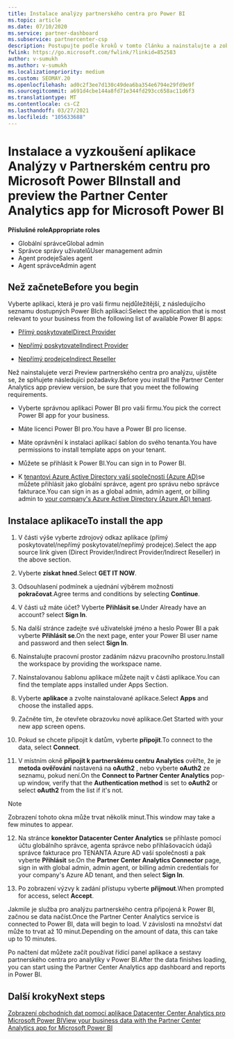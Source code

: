 ```yaml
---
title: Instalace analýzy partnerského centra pro Power BI
ms.topic: article
ms.date: 07/10/2020
ms.service: partner-dashboard
ms.subservice: partnercenter-csp
description: Postupujte podle kroků v tomto článku a nainstalujte a zobrazte si ukázkovou aplikaci partner Center Analytics pro Power BI (pro přímé partnery v CSP).
fwlink: https://go.microsoft.com/fwlink/?linkid=852583
author: v-sumukh
ms.author: v-sumukh
ms.localizationpriority: medium
ms.custom: SEOMAY.20
ms.openlocfilehash: ad0c2f3ee7d130c49dea6ba354e6794e29fd9e9f
ms.sourcegitcommit: a691d4cbe144a8fd71e344fd293cc658ac11d6f3
ms.translationtype: MT
ms.contentlocale: cs-CZ
ms.lasthandoff: 03/27/2021
ms.locfileid: "105633688"
---
```

# <a name="install-and-preview-the-partner-center-analytics-app-for-microsoft-power-bi"></a><span data-ttu-id="818b2-103">Instalace a vyzkoušení aplikace Analýzy v Partnerském centru pro Microsoft Power BI</span><span class="sxs-lookup"><span data-stu-id="818b2-103">Install and preview the Partner Center Analytics app for Microsoft Power BI</span></span>


<span data-ttu-id="818b2-104">**Příslušné role**</span><span class="sxs-lookup"><span data-stu-id="818b2-104">**Appropriate roles**</span></span>

- <span data-ttu-id="818b2-105">Globální správce</span><span class="sxs-lookup"><span data-stu-id="818b2-105">Global admin</span></span>
- <span data-ttu-id="818b2-106">Správce správy uživatelů</span><span class="sxs-lookup"><span data-stu-id="818b2-106">User management admin</span></span>
- <span data-ttu-id="818b2-107">Agent prodeje</span><span class="sxs-lookup"><span data-stu-id="818b2-107">Sales agent</span></span>
- <span data-ttu-id="818b2-108">Agent správce</span><span class="sxs-lookup"><span data-stu-id="818b2-108">Admin agent</span></span>

## <a name="before-you-begin"></a><span data-ttu-id="818b2-109">Než začnete</span><span class="sxs-lookup"><span data-stu-id="818b2-109">Before you begin</span></span>

<span data-ttu-id="818b2-110">Vyberte aplikaci, která je pro vaši firmu nejdůležitější, z následujícího seznamu dostupných Power BIch aplikací:</span><span class="sxs-lookup"><span data-stu-id="818b2-110">Select the application that is most relevant to your business from the following list of available Power BI apps:</span></span>

- [<span data-ttu-id="818b2-111">Přímý poskytovatel</span><span class="sxs-lookup"><span data-stu-id="818b2-111">Direct Provider</span></span>](https://appsource.microsoft.com/product/power-bi/partnercenteranalytics.direct_provider_partner_analytics)

- [<span data-ttu-id="818b2-112">Nepřímý poskytovatel</span><span class="sxs-lookup"><span data-stu-id="818b2-112">Indirect Provider</span></span>](https://appsource.microsoft.com/product/power-bi/partnercenteranalytics.indirect_provider_partner_analytics)

- [<span data-ttu-id="818b2-113">Nepřímý prodejce</span><span class="sxs-lookup"><span data-stu-id="818b2-113">Indirect Reseller</span></span>](https://appsource.microsoft.com/product/power-bi/partnercenteranalytics.indirect_reseller_partner_analytics)

<span data-ttu-id="818b2-114">Než nainstalujete verzi Preview partnerského centra pro analýzu, ujistěte se, že splňujete následující požadavky.</span><span class="sxs-lookup"><span data-stu-id="818b2-114">Before you install the Partner Center Analytics app preview version, be sure that you meet the following requirements.</span></span>

- <span data-ttu-id="818b2-115">Vyberte správnou aplikaci Power BI pro vaši firmu.</span><span class="sxs-lookup"><span data-stu-id="818b2-115">You pick the correct Power BI app for your business.</span></span>

- <span data-ttu-id="818b2-116">Máte licenci Power BI pro.</span><span class="sxs-lookup"><span data-stu-id="818b2-116">You have a Power BI pro license.</span></span>

- <span data-ttu-id="818b2-117">Máte oprávnění k instalaci aplikací šablon do svého tenanta.</span><span class="sxs-lookup"><span data-stu-id="818b2-117">You have permissions to install template apps on your tenant.</span></span>

- <span data-ttu-id="818b2-118">Můžete se přihlásit k Power BI.</span><span class="sxs-lookup"><span data-stu-id="818b2-118">You can sign in to Power BI.</span></span>

- <span data-ttu-id="818b2-119">K [tenantovi Azure Active Directory vaší společnosti (Azure AD)](azure-active-directory-tenants-and-partner-center.md)se můžete přihlásit jako globální správce, agent pro správu nebo správce fakturace.</span><span class="sxs-lookup"><span data-stu-id="818b2-119">You can sign in as a global admin, admin agent, or billing admin to [your company's Azure Active Directory (Azure AD) tenant](azure-active-directory-tenants-and-partner-center.md).</span></span>

## <a name="to-install-the-app"></a><span data-ttu-id="818b2-120">Instalace aplikace</span><span class="sxs-lookup"><span data-stu-id="818b2-120">To install the app</span></span>

1. <span data-ttu-id="818b2-121">V části výše vyberte zdrojový odkaz aplikace (přímý poskytovatel/nepřímý poskytovatel/nepřímý prodejce).</span><span class="sxs-lookup"><span data-stu-id="818b2-121">Select the app source link given (Direct Provider/Indirect Provider/Indirect Reseller) in the above section.</span></span>

2. <span data-ttu-id="818b2-122">Vyberte **získat hned**.</span><span class="sxs-lookup"><span data-stu-id="818b2-122">Select **GET IT NOW**.</span></span> 

3. <span data-ttu-id="818b2-123">Odsouhlasení podmínek a ujednání výběrem možnosti **pokračovat**.</span><span class="sxs-lookup"><span data-stu-id="818b2-123">Agree terms and conditions by selecting **Continue**.</span></span>

4. <span data-ttu-id="818b2-124">V části už máte účet? Vyberte **Přihlásit se**.</span><span class="sxs-lookup"><span data-stu-id="818b2-124">Under Already have an account? select **Sign In**.</span></span>

5. <span data-ttu-id="818b2-125">Na další stránce zadejte své uživatelské jméno a heslo Power BI a pak vyberte **Přihlásit se**.</span><span class="sxs-lookup"><span data-stu-id="818b2-125">On the next page, enter your Power BI user name and password and then select **Sign In**.</span></span>

6. <span data-ttu-id="818b2-126">Nainstalujte pracovní prostor zadáním názvu pracovního prostoru.</span><span class="sxs-lookup"><span data-stu-id="818b2-126">Install the workspace by providing the workspace name.</span></span>

7. <span data-ttu-id="818b2-127">Nainstalovanou šablonu aplikace můžete najít v části aplikace.</span><span class="sxs-lookup"><span data-stu-id="818b2-127">You can find the template apps installed under Apps Section.</span></span>

8. <span data-ttu-id="818b2-128">Vyberte **aplikace** a zvolte nainstalované aplikace.</span><span class="sxs-lookup"><span data-stu-id="818b2-128">Select **Apps** and choose the installed apps.</span></span>

9. <span data-ttu-id="818b2-129">Začněte tím, že otevřete obrazovku nové aplikace.</span><span class="sxs-lookup"><span data-stu-id="818b2-129">Get Started with your new app screen opens.</span></span>

10. <span data-ttu-id="818b2-130">Pokud se chcete připojit k datům, vyberte **připojit**.</span><span class="sxs-lookup"><span data-stu-id="818b2-130">To connect to the data, select **Connect**.</span></span>

11. <span data-ttu-id="818b2-131">V místním okně **připojit k partnerskému centru Analytics** ověřte, že je **metoda ověřování** nastavená na **oAuth2** , nebo vyberte **oAuth2** ze seznamu, pokud není.</span><span class="sxs-lookup"><span data-stu-id="818b2-131">On the **Connect to Partner Center Analytics** pop-up window, verify that the **Authentication method** is set to **oAuth2** or select **oAuth2** from the list if it's not.</span></span> 

> [!NOTE]  
>  <span data-ttu-id="818b2-132">Zobrazení tohoto okna může trvat několik minut.</span><span class="sxs-lookup"><span data-stu-id="818b2-132">This window may take a few minutes to appear.</span></span>

12. <span data-ttu-id="818b2-133">Na stránce **konektor Datacenter Center Analytics** se přihlaste pomocí účtu globálního správce, agenta správce nebo přihlašovacích údajů správce fakturace pro TENANTA Azure AD vaší společnosti a pak vyberte **Přihlásit** se.</span><span class="sxs-lookup"><span data-stu-id="818b2-133">On the **Partner Center Analytics Connector** page, sign in with global admin, admin agent, or billing admin credentials for your company's Azure AD tenant, and then select **Sign In**.</span></span>
 
13. <span data-ttu-id="818b2-134">Po zobrazení výzvy k zadání přístupu vyberte **přijmout**.</span><span class="sxs-lookup"><span data-stu-id="818b2-134">When prompted for access, select **Accept**.</span></span> 

<span data-ttu-id="818b2-135">Jakmile je služba pro analýzu partnerského centra připojená k Power BI, začnou se data načíst.</span><span class="sxs-lookup"><span data-stu-id="818b2-135">Once the Partner Center Analytics service is connected to Power BI, data will begin to load.</span></span> <span data-ttu-id="818b2-136">V závislosti na množství dat může to trvat až 10 minut.</span><span class="sxs-lookup"><span data-stu-id="818b2-136">Depending on the amount of data, this can take up to 10 minutes.</span></span> 

<span data-ttu-id="818b2-137">Po načtení dat můžete začít používat řídicí panel aplikace a sestavy partnerského centra pro analytiky v Power BI.</span><span class="sxs-lookup"><span data-stu-id="818b2-137">After the data finishes loading, you can start using the Partner Center Analytics app dashboard and reports in Power BI.</span></span>

## <a name="next-steps"></a><span data-ttu-id="818b2-138">Další kroky</span><span class="sxs-lookup"><span data-stu-id="818b2-138">Next steps</span></span>

[<span data-ttu-id="818b2-139">Zobrazení obchodních dat pomocí aplikace Datacenter Center Analytics pro Microsoft Power BI</span><span class="sxs-lookup"><span data-stu-id="818b2-139">View your business data with the Partner Center Analytics app for Microsoft Power BI</span></span>](power-bi-app-for-direct-partners-use.md)

